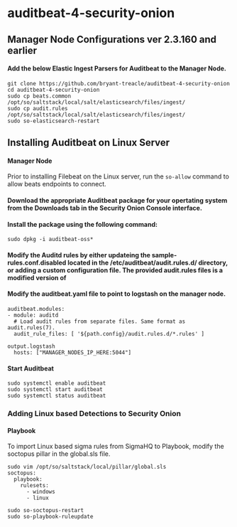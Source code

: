# auditbeat-4-security-onion

## Manager Node Configurations ver 2.3.160 and earlier

#### Add the below Elastic Ingest Parsers for Auditbeat to the Manager Node.
```
git clone https://github.com/bryant-treacle/auditbeat-4-security-onion
cd auditbeat-4-security-onion
sudo cp beats.common /opt/so/saltstack/local/salt/elasticsearch/files/ingest/
sudo cp audit.rules /opt/so/saltstack/local/salt/elasticsearch/files/ingest/
sudo so-elasticsearch-restart
```
## Installing Auditbeat on Linux Server
#### Manager Node
Prior to installing Filebeat on the Linux server, run the `so-allow` command to allow beats endpoints to connect.

#### Download the appropriate Auditbeat package for your opertating system from the Downloads tab in the Security Onion Console interface.

#### Install the package using the following command:
```
sudo dpkg -i auditbeat-oss*
```

#### Modify the Auditd rules by either updateing the sample-rules.conf.disabled located in the /etc/auditbeat/audit.rules.d/ directory, or adding a custom configuration file. The provided audit.rules files is a modified version of 

#### Modify the auditbeat.yaml file to point to logstash on the manager node.
```
auditbeat.modules:
- module: auditd
  # Load audit rules from separate files. Same format as audit.rules(7).
  audit_rule_files: [ '${path.config}/audit.rules.d/*.rules' ]

output.logstash
  hosts: ["MANAGER_NODES_IP_HERE:5044"]
```

#### Start Auditbeat
```
sudo systemctl enable auditbeat
sudo systemctl start auditbeat
sudo systemctl status auditbeat
```
### Adding Linux based Detections to Security Onion
#### Playbook
To import Linux based sigma rules from SigmaHQ to Playbook, modify the soctopus pillar in the global.sls file.
```
sudo vim /opt/so/saltstack/local/pillar/global.sls
soctopus:
  playbook:
    rulesets:
      - windows
      - linux

sudo so-soctopus-restart
sudo so-playbook-ruleupdate
```
